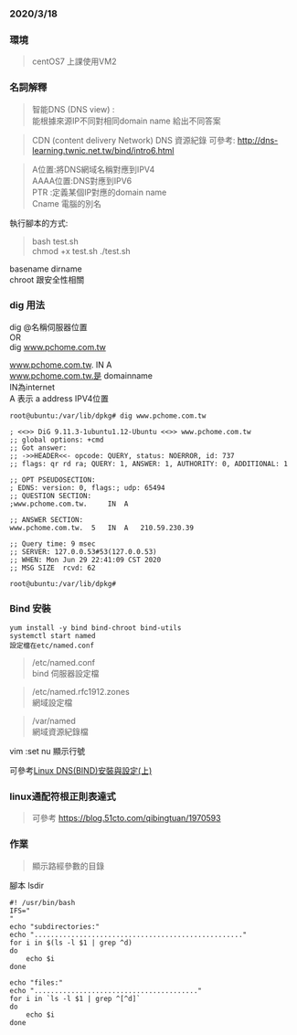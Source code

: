### 2020/3/18

### 環境
> centOS7 上課使用VM2  

### 名詞解釋
>智能DNS (DNS view) :  
能根據來源IP不同對相同domain name 給出不同答案  

> CDN (content delivery Network)
DNS 資源紀錄  可參考: http://dns-learning.twnic.net.tw/bind/intro6.html

>A位置:將DNS網域名稱對應到IPV4  
AAAA位置:DNS對應到IPV6  
PTR :定義某個IP對應的domain name   
Cname 電腦的別名

執行腳本的方式:  
>bash test.sh     
>chmod +x test.sh
>./test.sh    

basename  dirname   
chroot 跟安全性相關
### dig 用法

dig  @名稱伺服器位置  
OR   
dig www.pchome.com.tw

www.pchome.com.tw.	  IN    A  
www.pchome.com.tw.是 domainname   
IN為internet   
A 表示 a address IPV4位置
```
root@ubuntu:/var/lib/dpkg# dig www.pchome.com.tw

; <<>> DiG 9.11.3-1ubuntu1.12-Ubuntu <<>> www.pchome.com.tw
;; global options: +cmd
;; Got answer:
;; ->>HEADER<<- opcode: QUERY, status: NOERROR, id: 737
;; flags: qr rd ra; QUERY: 1, ANSWER: 1, AUTHORITY: 0, ADDITIONAL: 1

;; OPT PSEUDOSECTION:
; EDNS: version: 0, flags:; udp: 65494
;; QUESTION SECTION:
;www.pchome.com.tw.		IN	A

;; ANSWER SECTION:
www.pchome.com.tw.	5	IN	A	210.59.230.39

;; Query time: 9 msec
;; SERVER: 127.0.0.53#53(127.0.0.53)
;; WHEN: Mon Jun 29 22:41:09 CST 2020
;; MSG SIZE  rcvd: 62

root@ubuntu:/var/lib/dpkg# 

```


### Bind 安裝
```
yum install -y bind bind-chroot bind-utils  
systemctl start named
設定檔在etc/named.conf
```
>/etc/named.conf  
bind 伺服器設定檔  

>/etc/named.rfc1912.zones  
網域設定檔

>/var/named  
網域資源紀錄檔

vim    :set nu  顯示行號


可參考[Linux DNS(BIND)安裝與設定(上)](https://ithelp.ithome.com.tw/articles/10081513)

### linux通配符根正則表達式
>可參考 https://blog.51cto.com/qibingtuan/1970593


### 作業
>顯示路經參數的目錄

腳本 lsdir
```
#! /usr/bin/bash
IFS="
"
echo "subdirectories:"
echo "..................................................."
for i in $(ls -l $1 | grep ^d)
do
	echo $i
done

echo "files:"
echo "........................................"
for i in `ls -l $1 | grep ^[^d]`
do 
	echo $i
done
```


